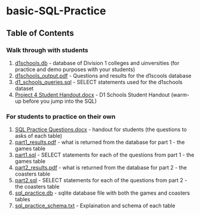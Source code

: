 # basic-SQL-Practice

## Table of Contents

### Walk through with students
1.  [d1schools.db](d1schools.db) - database of Division 1 colleges and uinversities (for practice and demo purposes with your students)
2.  [d1schools_output.pdf](d1schools_output.pdf) - Questions and results for the d1scools database
3.  [d1_schools_queries.sql](d1_schools_queries.sql) - SELECT statements used for the d1schools dataset
4.  [Project 4 Student Handout.docx](Project%204%20Student%20Handout.docx) - D1 Schools Student Handout (warm-up before you jump into the SQL)
### For students to practice on their own
1.  [SQL Practice Questions.docx](SQL%20Practice%20Questions.docx) - handout for students (the questions to asks of each table)
2.  [part1_results.pdf](part1_results.pdf) - what is returned from the database for part 1 - the games table
3.  [part1.sql](part1.sql) - SELECT statements for each of the questions from part 1 - the games table
4.  [part2_results.pdf](part2_results.pdf) - what is returned from the database for part 2 - the coasters table
5.  [part2.sql](part2.sql) - SELECT statements for each of the questions from part 2 - the coasters table
6.  [sql_practice.db](sql_practice.db) - sqlite database file with both the games and coasters tables
7.  [sql_practice_schema.txt](sql_practice_schema.txt) - Explaination and schema of each table
